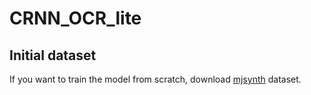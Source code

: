 # CRNN_OCR_lite

## Initial dataset  

If you want to train the model from scratch, download [mjsynth](http://www.robots.ox.ac.uk/~vgg/data/text/mjsynth.tar.gz) dataset.

